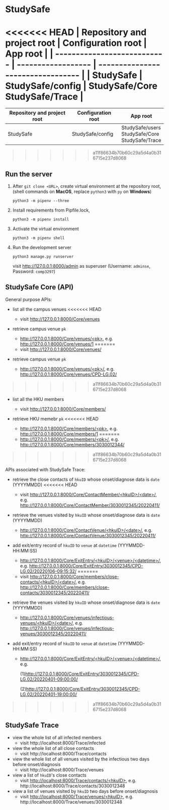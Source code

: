 # StudySafe

<<<<<<< HEAD
| Repository and project root | Configuration root | App root                          |
| --------------------------- | ------------------ | --------------------------------- |
| StudySafe                   | StudySafe/config   | StudySafe/Core<br>StudySafe/Trace |
=======
| Repository and project root | Configuration root | App root                                             |
| --------------------------- | ------------------ | ---------------------------------------------------- |
| StudySafe                   | StudySafe/config   | StudySafe/users<br>StudySafe/Core<br>StudySafe/Trace |
>>>>>>> a11f86634b70b60c29a5d4a0b316715e237d8068

## Run the server

1. After `git clone <URL>`, create virtual environment at the repository root, <br>(shell commands on **MacOS**, replace `python3` with `py` on **Windows**)

   ```shell
   python3 -m pipenv --three
   ```

2. Install requirements from Pipfile.lock,

   ```shell
   python3 -m pipenv install
   ```

3. Activate the virtual environment

   ``` shell
   python3 -m pipenv shell
   ```

4. Run the development server

   ```shell
   python3 manage.py runserver
   ```

   visit http://127.0.0.1:8000/admin as superuser (Username: `adminse`, Password: `comp3297`)

## StudySafe Core (API)

General purpose APIs:

 - list all the campus venues
<<<<<<< HEAD
   - visit http://127.0.0.1:8000/Core/venues

 - retrieve campus venue `pk`
   - [http://127.0.0.1:8000/Core/venues/<pk\>](), e.g. http://127.0.0.1:8000/Core/venues/1
=======
   - visit http://127.0.0.1:8000/Core/venues/

 - retrieve campus venue `pk`
   - [http://127.0.0.1:8000/Core/venues/<pk\>/](), e.g. http://127.0.0.1:8000/Core/venues/CPD-LG.02/
>>>>>>> a11f86634b70b60c29a5d4a0b316715e237d8068

 - list all the HKU members
   - visit http://127.0.0.1:8000/Core/members/

 - retrieve HKU memebr `pk`
<<<<<<< HEAD
   - [http://127.0.0.1:8000/Core/members/<pk\>](), e.g. http://127.0.0.1:8000/Core/members/1
=======
   - [http://127.0.0.1:8000/Core/members/<pk\>/](), e.g. http://127.0.0.1:8000/Core/members/3030012344/
>>>>>>> a11f86634b70b60c29a5d4a0b316715e237d8068


APIs associated with StudySafe Trace:

 - retrieve the close contacts of `hkuID` whose onset/diagnose data is `date` (YYYYMMDD)
<<<<<<< HEAD
   - visit [http://127.0.0.1:8000/Core/ContactMember/<hkuID\>/<date\>/](), e.g. http://127.0.0.1:8000/Core/ContactMember/3030012345/20220411/
 - retrieve the venues visited by `hkuID` whose onset/diagnose data is `date` (YYYYMMDD)
   - [http://127.0.0.1:8000/Core/ContactVenue/<hkuID\>/<date\>/](), e.g. http://127.0.0.1:8000/Core/ContactVenue/3030012345/20220411/
 - add exit/entry record of `hkuID` to `venue` at `datetime` (YYYMMDD-HH:MM:SS)
   - [http://127.0.0.1:8000/Core/ExitEntry/<hkuID\>/<venue\>/<datetime\>/](), e.g. http://127.0.0.1:8000/Core/ExitEntry/3030012345/CPD-LG.02/20220106-09:15:32/
=======
   - visit [http://127.0.0.1:8000/Core/members/close-contacts/<hkuID\>/<date\>/](), e.g. http://127.0.0.1:8000/Core/members/close-contacts/3030012345/20220411/
   
 - retrieve the venues visited by `hkuID` whose onset/diagnose data is `date` (YYYYMMDD)
   - [http://127.0.0.1:8000/Core/venues/infectious-venues/<hkuID\>/<date\>/](), e.g. http://127.0.0.1:8000/Core/venues/infectious-venues/3030012345/20220411/
   
 - add exit/entry record of `hkuID` to `venue` at `datetime` (YYYMMDD-HH:MM:SS)
   - [http://127.0.0.1:8000/Core/ExitEntry/<hkuID\>/<venue\>/<datetime\>/](), e.g. 
   
     (1)http://127.0.0.1:8000/Core/ExitEntry/3030012345/CPD-LG.02/20220401-09:00:00/
   
     (2)http://127.0.0.1:8000/Core/ExitEntry/3030012345/CPD-LG.02/20220401-19:00:00/
>>>>>>> a11f86634b70b60c29a5d4a0b316715e237d8068

## StudySafe Trace
 - view the whole list of all infected members
   - visit http://localhost:8000/Trace/infected
 - view the whole list of all close contacts
   - visit http://localhost:8000/Trace/contacts
 - view the whole list of all venues visited by the infectious two days before onset/diagnosis
   - visit http://localhost:8000/Trace/venues
 - view a list of `hkuID`'s close contacts
   - visit [http://localhost:8000/Trace/contacts/<hkuID\>](), e.g. http://localhost:8000/Trace/contacts/3030012348
 - view a list of venues visited by `hkuID` two days before onset/diagnosis
   - visit [http://localhost:8000/Trace/venues/<hkuID\>](), e.g. http://localhost:8000/Trace/venues/3030012348
